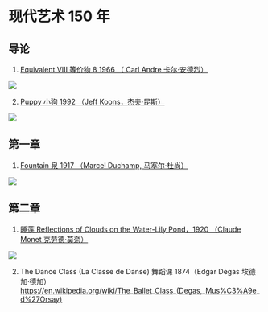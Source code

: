 # 现代艺术 150 年
## 导论
1. [Equivalent VIII  等价物 8 1966 （ Carl Andre 卡尔·安德烈）](http://www.tate.org.uk/art/artworks/andre-equivalent-viii-t01534)

![](./_image/2021-04-04/2021-04-04-22-46-26.jpg)

2. [Puppy 小狗 1992 （Jeff Koons，杰夫·昆斯）](https://www.guggenheim.org/artwork/48)

![](./_image/2021-04-04/2021-04-04-22-47-22.jpg)
## 第一章
1. [Fountain 泉  1917 （Marcel Duchamp, 马塞尔·杜尚）](https://en.wikipedia.org/wiki/Fountain_(Duchamp))

![](./_image/2021-04-04/2021-04-05-18-18-36.jpg)
## 第二章
1. [睡莲  Reflections of Clouds on the Water-Lily Pond，1920 （Claude Monet  克劳德·莫奈）](https://en.wikipedia.org/wiki/Water_Lilies_(Monet_series))

![](./_image/2021-04-04/2021-04-05-18-20-01.jpg)

2. The Dance Class (La Classe de Danse) 舞蹈课 1874（Edgar Degas 埃德加·德加）
https://en.wikipedia.org/wiki/The_Ballet_Class_(Degas,_Mus%C3%A9e_d%27Orsay)
